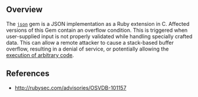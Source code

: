 ## Overview

The [`json`](https://rubygems.org/gems/json) gem is a JSON implementation as a Ruby extension in C.
Affected versions of this Gem contain an overflow condition. This is triggered when user-supplied input is not properly validated while handling specially crafted data. This can allow a remote attacker to cause a stack-based buffer overflow, resulting in a denial of service, or potentially allowing the [execution of arbitrary code](https://snyk.io/vuln/SNYK-RUBY-JSON-20209).

## References
- http://rubysec.com/advisories/OSVDB-101157
